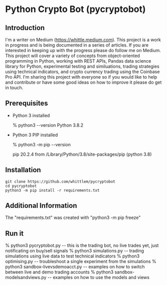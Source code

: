 # Python Crypto Bot (pycryptobot)

## Introduction

I'm a writer on Medium (https://whittle.medium.com). This project is a work in progress and is being documented in a series of articles. If you are interested in keeping up with the progress please do follow me on Medium. This project will cover a variety of concepts from object-oriented programming in Python, working with REST APIs, Pandas data science library for Python, experimental testing and similuations, trading strategies using technical indicators, and crypto currency trading using the Coinbase Pro API. I'm sharing this project with everyone so if you would like to help and contribute or have some good ideas on how to improve it please do get in touch.

## Prerequisites

* Python 3 installed

    % python3 --version
    Python 3.8.2
    
* Python 3 PIP installed

    % python3 -m pip --version
    
    pip 20.2.4 from /Library/Python/3.8/site-packages/pip (python 3.8)

## Installation

    git clone https://github.com/whittlem/pycryptobot
    cd pycryptobot
    python3 -m pip install -r requirements.txt

## Additional Information

The "requirements.txt" was created with "python3 -m pip freeze"

## Run it

% python3 pycryptobot.py               --    this is the trading bot, no live trades yet, just notificating on buy/sell signals
% python3 simulations.py               --    trading simulations using live data to test technical indicators
% python3 optimising.py                --    troubleshoot a single experiment from the simulations
% python3 sandbox-livevsdemoacct.py    --    examples on how to switch between live and demo trading accounts
% python3 sandbox-modelsandviews.py    --    examples on how to use the models and views
